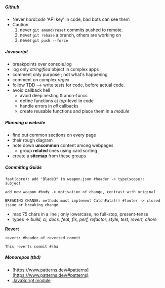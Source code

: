 ##### Github
- Never *hardcode* 'API key' in code, bad bots can see them
- Caution
    1. never `git amend/reset` commits pushed to remote.
    2. never `git rebase` a branch, others are working on
    4. never `git push --force` 

##### Javascript
- breakpoints over console.log 
- log only *stringified* object in complex apps
- comment only purpose ; not what's happening
- comment on complex *regex*
- follow TDD --> write tests for code, before actual code.
- avoid callback hell
	- avoid deep nesting & anon-funcs
	- define functions at *top*-level in code
	- handle errors in *all* callbacks
	- create reusable functions and place them in a *module*

##### Planning a website
- find out common sections on every page
- their rough diagram
- note down **uncommon** content among webpages
	- group **related** ones using card sorting
- create a **sitemap** from these groups

##### Commiting Guide

```shell
feat(core): add "Blade3" in weapon.json #header -> type(scope): subject 

add new weapon #body -> motivation of change, contrast with original

BREAKING CHANGE: methods must implement CatchFatal() #footer -> closed issue or breaking change
```

- max 75 chars in a line ; only lowercase, no full-stop, present-tense
- types -> *build, ci, docs, feat, fix, perf, refactor, style, test, revert, chore*

**Revert**
```shell
revert: #header of reverted commit

This reverts commit #sha
```

##### Monorepos (tbd)


- [https://www.patterns.dev/#patterns](https://www.patterns.dev/#patterns)
- [JavaScript module](https://developer.mozilla.org/docs/Web/JavaScript/Guide/Modules#applying_the_module_to_your_html)